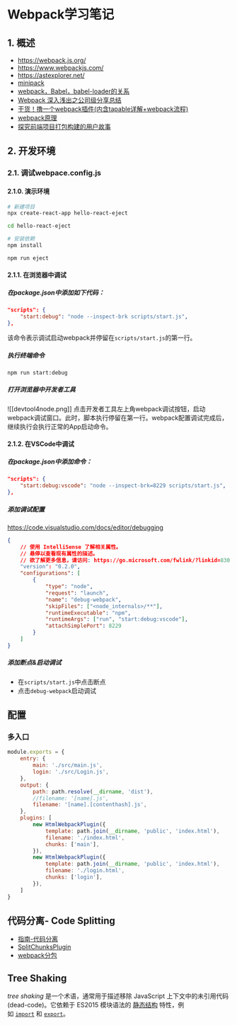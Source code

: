 # Webpack学习笔记

## 1. 概述

- https://webpack.js.org/
- https://www.webpackjs.com/
- https://astexplorer.net/
- [minipack](https://github.com/ronami/minipack)
- [webpack，Babel，babel-loader的关系](https://juejin.cn/post/6844904098303574023)
- [Webpack 深入浅出之公司级分享总结](https://juejin.cn/post/6844904022567043080)
- [干货！撸一个webpack插件(内含tapable详解+webpack流程)](https://juejin.cn/post/6844903713312604173)
- [webpack原理](https://juejin.cn/post/6844903838420303886)
- [探究前端项目打包构建的用户故事](https://juejin.cn/post/7216153056282411045)



## 2. 开发环境

### 2.1. 调试webpace.config.js

#### 2.1.0. 演示环境

```sh
# 新建项目
npx create-react-app hello-react-eject

cd hello-react-eject

# 安装依赖
npm install

npm run eject
```

#### 2.1.1. 在浏览器中调试

##### 在package.json中添加如下代码：
```json
"scripts": {
	"start:debug": "node --inspect-brk scripts/start.js",
},
```
该命令表示调试启动webpack并停留在`scripts/start.js`的第一行。

##### 执行终端命令
```sh
npm run start:debug
```

##### 打开浏览器中开发者工具

![[devtool4node.png]]
点击开发者工具左上角webpack调试按钮，启动webpack调试窗口。此时，脚本执行停留在第一行。webpack配置调试完成后，继续执行会执行正常的App启动命令。

#### 2.1.2. 在VSCode中调试

##### 在package.json中添加命令：

```json
"scripts": {
	"start:debug:vscode": "node --inspect-brk=8229 scripts/start.js",
},
```

##### 添加调试配置
https://code.visualstudio.com/docs/editor/debugging
```json
{
	// 使用 IntelliSense 了解相关属性。
	// 悬停以查看现有属性的描述。	
	// 欲了解更多信息，请访问: https://go.microsoft.com/fwlink/?linkid=830387
	"version": "0.2.0",
	"configurations": [
		{
			"type": "node",	
			"request": "launch",
			"name": "debug-webpack",
			"skipFiles": ["<node_internals>/**"],
			"runtimeExecutable": "npm",
			"runtimeArgs": ["run", "start:debug:vscode"],
			"attachSimplePort": 8229
		}
	]
}
```

##### 添加断点&启动调试

- 在`scripts/start.js`中点击断点
- 点击`debug-webpack`启动调试

## 配置

### 多入口

```js
module.exports = {
	entry: {
		main: './src/main.js',
		login: './src/Login.js',
	},
	output: {
		path: path.resolve(__dirname, 'dist'),
		//filename: '[name].js',
		filename: '[name].[contenthash].js',
	},
	plugins: [
		new HtmlWebpackPlugin({
			template: path.join(__dirname, 'public', 'index.html'),
			filename: './index.html',
			chunks: ['main'],
		}),
		new HtmlWebpackPlugin({
			template: path.join(__dirname, 'public', 'index.html'),
			filename: './login.html',
			chunks: ['login'],
		}),
	]
}
```

## 代码分离- Code Splitting

- [指南-代码分离](https://www.webpackjs.com/guides/code-splitting/)
- [SplitChunksPlugin](https://www.webpackjs.com/plugins/split-chunks-plugin/)
- [webpack分包](https://juejin.cn/post/7142797454490992653)


## Tree Shaking

_tree shaking_ 是一个术语，通常用于描述移除 JavaScript 上下文中的未引用代码(dead-code)。它依赖于 ES2015 模块语法的 [静态结构](http://exploringjs.com/es6/ch_modules.html#static-module-structure) 特性，例如 [`import`](https://developer.mozilla.org/en-US/docs/Web/JavaScript/Reference/Statements/import) 和 [`export`](https://developer.mozilla.org/en-US/docs/Web/JavaScript/Reference/Statements/export)。